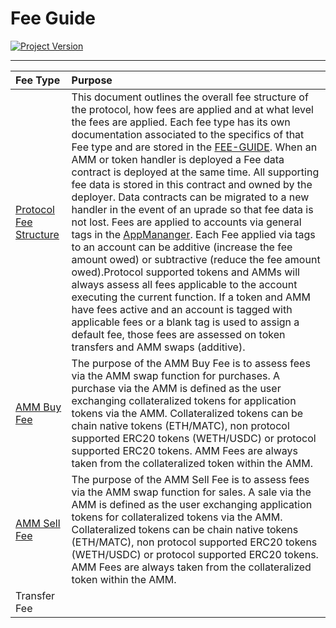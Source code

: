 # Fee Guide
[![Project Version][version-image]][version-url]

---

| Fee Type | Purpose |
|:-|:-| 
| [Protocol Fee Structure](./PROTOCOL-FEE-STRUCTURE.md) | This document outlines the overall fee structure of the protocol, how fees are applied and at what level the fees are applied. Each fee type has its own documentation associated to the specifics of that Fee type and are stored in the [FEE-GUIDE](./FEE-GUIDE.md). When an AMM or token handler is deployed a Fee data contract is deployed at the same time. All supporting fee data is stored in this contract and owned by the deployer. Data contracts can be migrated to a new handler in the event of an uprade so that fee data is not lost. Fees are applied to accounts via general tags in the [AppMananger](../../../src/client/application/AppManager.sol). Each Fee applied via tags to an account can be additive (increase the fee amount owed) or subtractive (reduce the fee amount owed).Protocol supported tokens and AMMs will always assess all fees applicable to the account executing the current function. If a token and AMM have fees active and an account is tagged with applicable fees or a blank tag is used to assign a default fee, those fees are assessed on token transfers and AMM swaps (additive). |
| [AMM Buy Fee](./AMM-BUY-FEE.md)  | The purpose of the AMM Buy Fee is to assess fees via the AMM swap function for purchases. A purchase via the AMM is defined as the user exchanging collateralized tokens for application tokens via the AMM. Collateralized tokens can be chain native tokens (ETH/MATC), non protocol supported ERC20 tokens (WETH/USDC) or protocol supported ERC20 tokens. AMM Fees are always taken from the collateralized token within the AMM. | 
| [AMM Sell Fee](./AMM-SELL-FEE.md) | The purpose of the AMM Sell Fee is to assess fees via the AMM swap function for sales. A sale via the AMM is defined as the user exchanging application tokens for collateralized tokens via the AMM. Collateralized tokens can be chain native tokens (ETH/MATC), non protocol supported ERC20 tokens (WETH/USDC) or protocol supported ERC20 tokens. AMM Fees are always taken from the collateralized token within the AMM. | 
| Transfer Fee |   | 




<!-- These are the header links -->
[version-image]: https://img.shields.io/badge/Version-1.1.0-brightgreen?style=for-the-badge&logo=appveyor
[version-url]: https://github.com/thrackle-io/Tron